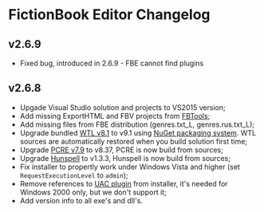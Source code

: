 # FictionBook Editor Changelog

## v2.6.9

* Fixed bug, introduced in 2.6.9 - FBE cannot find plugins

## v2.6.8

* Upgade Visual Studio solution and projects to VS2015 version;
* Add missing ExportHTML and FBV projects from [FBTools](https://haali.su/pocketpc/files/FictionBook%20Tools%20v2.0%20Setup.exe);
* Add missing files from FBE distribution (genres.txt_L, genres.rus.txt_L);
* Upgrade bundled [WTL v8.1](https://sourceforge.net/projects/wtl/) to v9.1 using [NuGet packaging system](https://www.nuget.org/). WTL sources are automatically restored when you build solution first time;
* Upgrade [PCRE v7.9](http://www.pcre.org/) to v8.37, PCRE is now build from sources;
* Upgrade [Hunspell](http://hunspell.sourceforge.net/) to v1.3.3, Hunspell is now build from sources;
* Fix installer to propertly work under Windows Vista and higher (set `RequestExecutionLevel` to `admin`);
* Remove references to [UAC plugin](http://nsis.sourceforge.net/UAC_plug-in) from installer, it's needed for Windows 2000 only, but we don't support it;
* Add version info to all exe's and dll's.